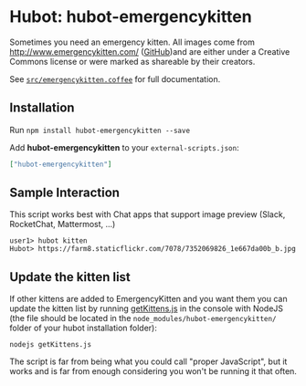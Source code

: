 # Hubot: hubot-emergencykitten

Sometimes you need an emergency kitten.
All images come from http://www.emergencykitten.com/ ([GitHub](https://github.com/rgrove/emergencykitten/))and are either under a Creative Commons license or were marked as shareable by their creators.

See [`src/emergencykitten.coffee`](src/emergencykitten.coffee) for full documentation.

## Installation

Run `npm install hubot-emergencykitten --save`

Add **hubot-emergencykitten** to your `external-scripts.json`:

```json
["hubot-emergencykitten"]
```



## Sample Interaction

This script works best with Chat apps that support image preview (Slack, RocketChat, Mattermost, ...)

```
user1> hubot kitten
Hubot> https://farm8.staticflickr.com/7078/7352069826_1e667da00b_b.jpg
```

## Update the kitten list
If other kittens are added to EmergencyKitten and you want them you can update the kitten list by running [getKittens.js](https://github.com/BackIsBachus/hubot-emergencykitten/blob/master/getKittens.js) in the console with NodeJS (the file should be located in the `node_modules/hubot-emergencykitten/` folder of your hubot installation folder):
```
nodejs getKittens.js
```
The script is far from being what you could call "proper JavaScript", but it works and is far from enough considering you won't be running it that often.
